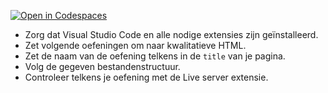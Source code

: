 [![Open in Codespaces](https://classroom.github.com/assets/launch-codespace-2972f46106e565e64193e422d61a12cf1da4916b45550586e14ef0a7c637dd04.svg)](https://classroom.github.com/open-in-codespaces?assignment_repo_id=20507143)
- Zorg dat Visual Studio Code en alle nodige extensies zijn geïnstalleerd.
- Zet volgende oefeningen om naar kwalitatieve HTML.
- Zet de naam van de oefening telkens in de `title` van je pagina.
- Volg de gegeven bestandenstructuur.
- Controleer telkens je oefening met de Live server extensie.
